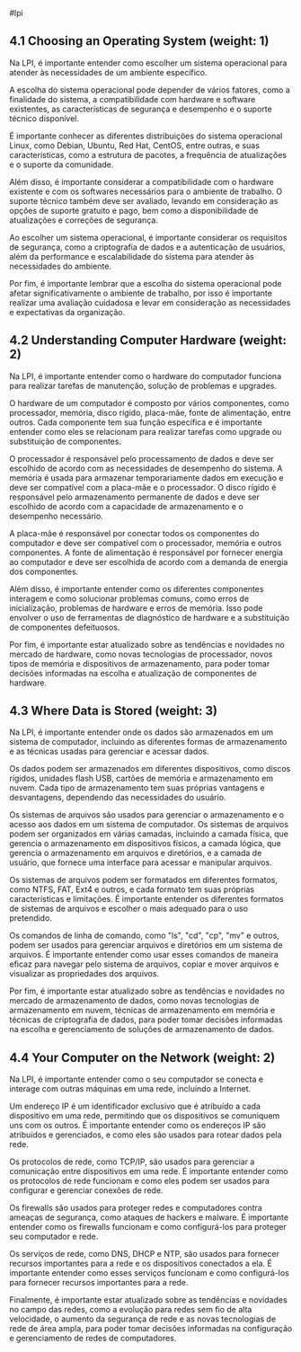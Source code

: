 
#lpi
## 4.1 Choosing an Operating System (weight: 1)

Na LPI, é importante entender como escolher um sistema operacional para atender às necessidades de um ambiente específico.

A escolha do sistema operacional pode depender de vários fatores, como a finalidade do sistema, a compatibilidade com hardware e software existentes, as características de segurança e desempenho e o suporte técnico disponível.

É importante conhecer as diferentes distribuições do sistema operacional Linux, como Debian, Ubuntu, Red Hat, CentOS, entre outras, e suas características, como a estrutura de pacotes, a frequência de atualizações e o suporte da comunidade.

Além disso, é importante considerar a compatibilidade com o hardware existente e com os softwares necessários para o ambiente de trabalho. O suporte técnico também deve ser avaliado, levando em consideração as opções de suporte gratuito e pago, bem como a disponibilidade de atualizações e correções de segurança.

Ao escolher um sistema operacional, é importante considerar os requisitos de segurança, como a criptografia de dados e a autenticação de usuários, além da performance e escalabilidade do sistema para atender às necessidades do ambiente.

Por fim, é importante lembrar que a escolha do sistema operacional pode afetar significativamente o ambiente de trabalho, por isso é importante realizar uma avaliação cuidadosa e levar em consideração as necessidades e expectativas da organização.


## 4.2 Understanding Computer Hardware (weight: 2)

Na LPI, é importante entender como o hardware do computador funciona para realizar tarefas de manutenção, solução de problemas e upgrades.

O hardware de um computador é composto por vários componentes, como processador, memória, disco rígido, placa-mãe, fonte de alimentação, entre outros. Cada componente tem sua função específica e é importante entender como eles se relacionam para realizar tarefas como upgrade ou substituição de componentes.

O processador é responsável pelo processamento de dados e deve ser escolhido de acordo com as necessidades de desempenho do sistema. A memória é usada para armazenar temporariamente dados em execução e deve ser compatível com a placa-mãe e o processador. O disco rígido é responsável pelo armazenamento permanente de dados e deve ser escolhido de acordo com a capacidade de armazenamento e o desempenho necessário.

A placa-mãe é responsável por conectar todos os componentes do computador e deve ser compatível com o processador, memória e outros componentes. A fonte de alimentação é responsável por fornecer energia ao computador e deve ser escolhida de acordo com a demanda de energia dos componentes.

Além disso, é importante entender como os diferentes componentes interagem e como solucionar problemas comuns, como erros de inicialização, problemas de hardware e erros de memória. Isso pode envolver o uso de ferramentas de diagnóstico de hardware e a substituição de componentes defeituosos.

Por fim, é importante estar atualizado sobre as tendências e novidades no mercado de hardware, como novas tecnologias de processador, novos tipos de memória e dispositivos de armazenamento, para poder tomar decisões informadas na escolha e atualização de componentes de hardware.


## 4.3 Where Data is Stored (weight: 3)

Na LPI, é importante entender onde os dados são armazenados em um sistema de computador, incluindo as diferentes formas de armazenamento e as técnicas usadas para gerenciar e acessar dados.

Os dados podem ser armazenados em diferentes dispositivos, como discos rígidos, unidades flash USB, cartões de memória e armazenamento em nuvem. Cada tipo de armazenamento tem suas próprias vantagens e desvantagens, dependendo das necessidades do usuário.

Os sistemas de arquivos são usados para gerenciar o armazenamento e o acesso aos dados em um sistema de computador. Os sistemas de arquivos podem ser organizados em várias camadas, incluindo a camada física, que gerencia o armazenamento em dispositivos físicos, a camada lógica, que gerencia o armazenamento em arquivos e diretórios, e a camada de usuário, que fornece uma interface para acessar e manipular arquivos.

Os sistemas de arquivos podem ser formatados em diferentes formatos, como NTFS, FAT, Ext4 e outros, e cada formato tem suas próprias características e limitações. É importante entender os diferentes formatos de sistemas de arquivos e escolher o mais adequado para o uso pretendido.

Os comandos de linha de comando, como "ls", "cd", "cp", "mv" e outros, podem ser usados para gerenciar arquivos e diretórios em um sistema de arquivos. É importante entender como usar esses comandos de maneira eficaz para navegar pelo sistema de arquivos, copiar e mover arquivos e visualizar as propriedades dos arquivos.

Por fim, é importante estar atualizado sobre as tendências e novidades no mercado de armazenamento de dados, como novas tecnologias de armazenamento em nuvem, técnicas de armazenamento em memória e técnicas de criptografia de dados, para poder tomar decisões informadas na escolha e gerenciamento de soluções de armazenamento de dados.


## 4.4 Your Computer on the Network (weight: 2)

Na LPI, é importante entender como o seu computador se conecta e interage com outras máquinas em uma rede, incluindo a Internet.

Um endereço IP é um identificador exclusivo que é atribuído a cada dispositivo em uma rede, permitindo que os dispositivos se comuniquem uns com os outros. É importante entender como os endereços IP são atribuídos e gerenciados, e como eles são usados para rotear dados pela rede.

Os protocolos de rede, como TCP/IP, são usados para gerenciar a comunicação entre dispositivos em uma rede. É importante entender como os protocolos de rede funcionam e como eles podem ser usados para configurar e gerenciar conexões de rede.

Os firewalls são usados para proteger redes e computadores contra ameaças de segurança, como ataques de hackers e malware. É importante entender como os firewalls funcionam e como configurá-los para proteger seu computador e rede.

Os serviços de rede, como DNS, DHCP e NTP, são usados para fornecer recursos importantes para a rede e os dispositivos conectados a ela. É importante entender como esses serviços funcionam e como configurá-los para fornecer recursos importantes para a rede.

Finalmente, é importante estar atualizado sobre as tendências e novidades no campo das redes, como a evolução para redes sem fio de alta velocidade, o aumento da segurança de rede e as novas tecnologias de rede de área ampla, para poder tomar decisões informadas na configuração e gerenciamento de redes de computadores.